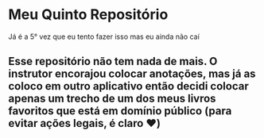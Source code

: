 # Meu Quinto Repositório
Já é a 5° vez que eu tento fazer isso mas eu ainda não caí

## Esse repositório não tem nada de mais. O instrutor encorajou colocar anotações, mas já as coloco em outro aplicativo então decidi colocar apenas um trecho de um dos meus livros favoritos que está em domínio público (para evitar ações legais, é claro ♥️)
